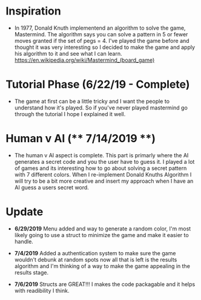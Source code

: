 
# Inspiration
- In 1977, Donald Knuth implementend an algorithm to solve the game, Mastermind. The algorithm says you can solve a pattern in 5 or fewer moves granted if the set of pegs = 4. I've played the game before and thought it was very interesting so I decided to make the game and apply his algorithm to it and see what I can learn.
https://en.wikipedia.org/wiki/Mastermind_(board_game)


# Tutorial Phase (6/22/19 - Complete)
- The game at first can be a little tricky and I want the people to understand how it's played. So if you've never played mastermind go through the tutorial I hope I explained it well.

# Human v AI (** 7/14/2019 **)
- The human v AI aspect is complete. This part is primarly where the AI generates a secret code and you the user have to guess it. I played a lot of games and its interesting how to go about solving a secret pattern with 7 different colors. When I re-implement Donald Knuths Algorithm I will try to be a bit more creative and insert my approach when I have an AI guess a users secret word.

# Update
- **6/29/2019** Menu added and way to generate a random color, I'm most likely going to use a struct to minimize the game and make it easier to handle.

- **7/4/2019** Added a authentication system to make sure the game wouldn't debunk at random spots now all that is left is the results algorithm and I'm thinking of a way to make the game appealing in the results stage.

- **7/6/2019** Structs are GREAT!!! I makes the code packagable and it helps with readibility I think.